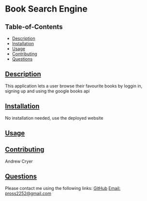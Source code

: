 
# Book Search Engine
    
## Table-of-Contents
* [Description](#description)
* [Installation](#installation)
* [Usage](#usage)
* [Contributing](#contributing)
* [Questions](#questions)
    
## [Description](#table-of-contents)
This application lets a user browse their favourite books by loggin in, signing up and using the google books api
## [Installation](#table-of-contents)
No installation needed, use the deployed website
## [Usage](#table-of-contents)

    
## [Contributing](#table-of-contents)
Andrew Cryer
    
## [Questions](#table-of-contents)
Please contact me using the following links:
[GitHub](https://github.com/SqPR99)
[Email: pross2252@gmail.com](mailto:pross2252@gmail.com)